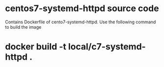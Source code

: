 # centos7-systemd-httpd source code
Contains Dockerfile of cento7-systemd-httpd. Use the following command to build the image
# docker build -t local/c7-systemd-httpd .
